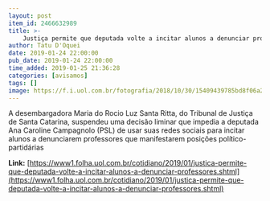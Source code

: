 ```yaml
---
layout: post
item_id: 2466632989
title: >-
    Justiça permite que deputada volte a incitar alunos a denunciar professores
author: Tatu D'Oquei
date: 2019-01-24 22:00:00
pub_date: 2019-01-24 22:00:00
time_added: 2019-01-25 21:36:28
categories: [avisamos]
tags: []
image: https://f.i.uol.com.br/fotografia/2018/10/30/15409439785bd8f06a2e5b7_1540943978_3x2_md.jpg
---
```


A desembargadora Maria do Rocio Luz Santa Ritta, do Tribunal de Justiça de Santa Catarina, suspendeu uma decisão liminar que impedia a deputada Ana Caroline Campagnolo (PSL) de usar suas redes sociais para incitar alunos a denunciarem professores que manifestarem posições político-partidárias

**Link:** [https://www1.folha.uol.com.br/cotidiano/2019/01/justica-permite-que-deputada-volte-a-incitar-alunos-a-denunciar-professores.shtml](https://www1.folha.uol.com.br/cotidiano/2019/01/justica-permite-que-deputada-volte-a-incitar-alunos-a-denunciar-professores.shtml)

